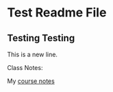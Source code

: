 # Test Readme File
## Testing Testing

This is a new line.

Class Notes:

My [course notes](./notes.txt)
